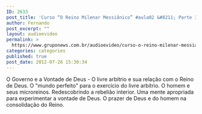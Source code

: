 ```yaml
---
ID: 2633
post_title: 'Curso “O Reino Milenar Messiânico” #aula02 &#8211; Parte 3'
author: Fernando
post_excerpt: ""
layout: audioevideo
permalink: >
  https://www.gruponews.com.br/audioevideo/curso-o-reino-milenar-messianico-aula02-parte-3
categories: categories
published: true
post_date: 2012-07-26 15:30:34
---
```

O Governo e a Vontade de Deus - O livre arbítrio e sua relação com o Reino de Deus. O "mundo perfeito" para o exercício do livre arbítrio. O homem e seus microreinos. Redescobrindo a rebelião interior. Uma mente apropriada para experimentar a vontade de Deus. O prazer de Deus e do homem na consolidação do Reino.
<div></div>